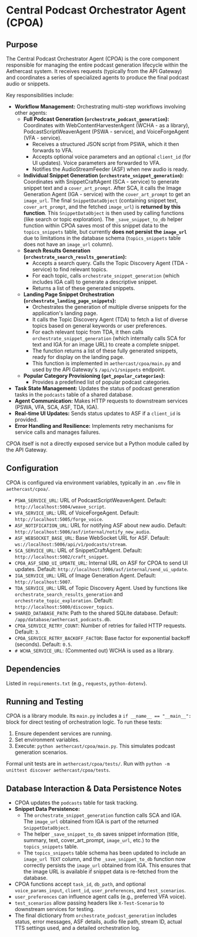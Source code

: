 # Central Podcast Orchestrator Agent (CPOA)

## Purpose

The Central Podcast Orchestrator Agent (CPOA) is the core component responsible for managing the entire podcast generation lifecycle within the Aethercast system. It receives requests (typically from the API Gateway) and coordinates a series of specialized agents to produce the final podcast audio or snippets.

Key responsibilities include:

-   **Workflow Management:** Orchestrating multi-step workflows involving other agents:
    -   **Full Podcast Generation (`orchestrate_podcast_generation`):** Coordinates with WebContentHarvesterAgent (WCHA - as a library), PodcastScriptWeaverAgent (PSWA - service), and VoiceForgeAgent (VFA - service).
        -   Receives a structured JSON script from PSWA, which it then forwards to VFA.
        -   Accepts optional voice parameters and an optional `client_id` (for UI updates). Voice parameters are forwarded to VFA.
        -   Notifies the AudioStreamFeeder (ASF) when new audio is ready.
    -   **Individual Snippet Generation (`orchestrate_snippet_generation`):** Coordinates with SnippetCraftAgent (SCA - service) to generate snippet text and a `cover_art_prompt`. After SCA, it calls the Image Generation Agent (IGA - service) with the `cover_art_prompt` to get an `image_url`. The final `SnippetDataObject` (containing snippet text, `cover_art_prompt`, and the fetched `image_url`) is **returned by this function**. This `SnippetDataObject` is then used by calling functions (like search or topic exploration). The `_save_snippet_to_db` helper function within CPOA saves most of this snippet data to the `topics_snippets` table, but currently **does not persist the `image_url`** due to limitations in the database schema (`topics_snippets` table does not have an `image_url` column).
    -   **Search Results Generation (`orchestrate_search_results_generation`):**
        -   Accepts a search query. Calls the Topic Discovery Agent (TDA - service) to find relevant topics.
        -   For each topic, calls `orchestrate_snippet_generation` (which includes IGA call) to generate a descriptive snippet.
        -   Returns a list of these generated snippets.
    -   **Landing Page Snippet Orchestration (`orchestrate_landing_page_snippets`):**
        -   Orchestrates the generation of multiple diverse snippets for the application's landing page.
        -   It calls the Topic Discovery Agent (TDA) to fetch a list of diverse topics based on general keywords or user preferences.
        -   For each relevant topic from TDA, it then calls `orchestrate_snippet_generation` (which internally calls SCA for text and IGA for an image URL) to create a complete snippet.
        -   The function returns a list of these fully generated snippets, ready for display on the landing page.
        -   This function is implemented in `aethercast/cpoa/main.py` and used by the API Gateway's `/api/v1/snippets` endpoint.
    -   **Popular Category Provisioning (`get_popular_categories`):**
        -   Provides a predefined list of popular podcast categories.
-   **Task State Management:** Updates the status of podcast generation tasks in the `podcasts` table of a shared database.
-   **Agent Communication:** Makes HTTP requests to downstream services (PSWA, VFA, SCA, ASF, TDA, IGA).
-   **Real-time UI Updates:** Sends status updates to ASF if a `client_id` is provided.
-   **Error Handling and Resilience:** Implements retry mechanisms for service calls and manages failures.

CPOA itself is not a directly exposed service but a Python module called by the API Gateway.

## Configuration

CPOA is configured via environment variables, typically in an `.env` file in `aethercast/cpoa/`.

-   `PSWA_SERVICE_URL`: URL of PodcastScriptWeaverAgent. Default: `http://localhost:5004/weave_script`.
-   `VFA_SERVICE_URL`: URL of VoiceForgeAgent. Default: `http://localhost:5005/forge_voice`.
-   `ASF_NOTIFICATION_URL`: URL for notifying ASF about new audio. Default: `http://localhost:5006/asf/internal/notify_new_audio`.
-   `ASF_WEBSOCKET_BASE_URL`: Base WebSocket URL for ASF. Default: `ws://localhost:5006/api/v1/podcasts/stream`.
-   `SCA_SERVICE_URL`: URL of SnippetCraftAgent. Default: `http://localhost:5002/craft_snippet`.
-   `CPOA_ASF_SEND_UI_UPDATE_URL`: Internal URL on ASF for CPOA to send UI updates. Default: `http://localhost:5006/asf/internal/send_ui_update`.
-   `IGA_SERVICE_URL`: URL of Image Generation Agent. Default: `http://localhost:5007`.
-   `TDA_SERVICE_URL`: URL of Topic Discovery Agent. Used by functions like `orchestrate_search_results_generation` and `orchestrate_topic_exploration`. Default: `http://localhost:5000/discover_topics`.
-   `SHARED_DATABASE_PATH`: Path to the shared SQLite database. Default: `/app/database/aethercast_podcasts.db`.
-   `CPOA_SERVICE_RETRY_COUNT`: Number of retries for failed HTTP requests. Default: `3`.
-   `CPOA_SERVICE_RETRY_BACKOFF_FACTOR`: Base factor for exponential backoff (seconds). Default: `0.5`.
-   `# WCHA_SERVICE_URL`: (Commented out) WCHA is used as a library.

## Dependencies

Listed in `requirements.txt` (e.g., `requests`, `python-dotenv`).

## Running and Testing

CPOA is a library module. Its `main.py` includes a `if __name__ == "__main__":` block for direct testing of orchestration logic.
To run these tests:
1. Ensure dependent services are running.
2. Set environment variables.
3. Execute: `python aethercast/cpoa/main.py`.
This simulates podcast generation scenarios.

Formal unit tests are in `aethercast/cpoa/tests/`. Run with `python -m unittest discover aethercast/cpoa/tests`.

## Database Interaction & Data Persistence Notes

-   CPOA updates the `podcasts` table for task tracking.
-   **Snippet Data Persistence:**
    -   The `orchestrate_snippet_generation` function calls SCA and IGA. The `image_url` obtained from IGA is part of the returned `SnippetDataObject`.
    -   The helper `_save_snippet_to_db` saves snippet information (title, summary, text, cover_art_prompt, `image_url`, etc.) to the `topics_snippets` table.
    -   The `topics_snippets` table schema has been updated to include an `image_url TEXT` column, and the `_save_snippet_to_db` function now correctly persists the `image_url` obtained from IGA. This ensures that the image URL is available if snippet data is re-fetched from the database.
-   CPOA functions accept `task_id`, `db_path`, and optional `voice_params_input`, `client_id`, `user_preferences`, and `test_scenarios`.
-   `user_preferences` can influence agent calls (e.g., preferred VFA voice).
-   `test_scenarios` allow passing headers like `X-Test-Scenario` to downstream services for testing.
-   The final dictionary from `orchestrate_podcast_generation` includes status, error messages, ASF details, audio file path, stream ID, actual TTS settings used, and a detailed orchestration log.
```
